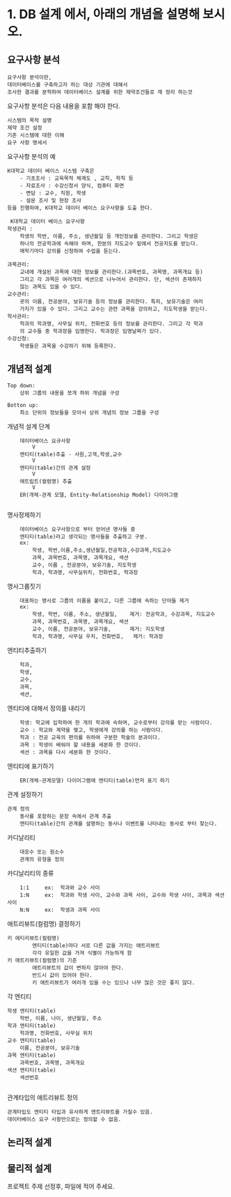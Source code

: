 # 1. DB 설계 에서, 아래의 개념을 설명해 보시오.
## 요구사항 분석
```
요구사항 분석이란,
데이터베이스를 구축하고자 하는 대상 기관에 대해서
조사한 결과를 분헉하여 데이터베이스 설계를 위한 제약조건들로 재 정리 하는것
```

요구사항 분석은 다음 내용을 포함 해야 한다.
```
시스템의 목적 설명
제약 조건 설정
기존 시스템에 대한 이해
요구 사항 명세서 
```
요구사항 분석의 예
```
K대학교 데이터 베이스 시스템 구축은
	- 기초조사 : 교육목적 체계도 , 교칙, 학칙 등
	- 자료조사 : 수강신청서 양식, 컴퓨터 화면
	- 면담 : 교수, 직원, 학생
	- 설문 조사 및 현장 조사
등을 진행하여, K대학교 데이터 베이스 요구사항을 도출 한다.
```
```
 K대학교 데이터 베이스 요구사항
학생관리 : 
	학생의 학번, 이름, 주소, 생년월일 등 개인정보를 관리한다. 그리고 학생은 
	하나의 전공학과에 속해야 하며, 한분의 지도교수 밑에서 전공지도를 받는다. 
	매학기마다 강의를 신청하여 수업을 듣는다.
	
과목관리:
	교내에 개설된 과목에 대한 정보를 관리한다.(과목번호, 과목명, 과목개요 등)
	그리고 각 과목은 여러개의 섹션으로 나누어서 관리한다. 단, 섹션이 존재하지
	않는 과목도 있을 수 있다.
교수관리:
	굣의 이름, 전공분야, 보유기술 등의 정보를 관리한다. 특히, 보유기술은 여러
	가지가 있을 수 있다. 그리고 교수는 관련 과목을 강의하고, 지도학생을 받는다.
학사관리:
	학과의 학과명, 사무실 위치, 전화번호 등의 정보를 관리한다. 그리고 각 학과
	의 교수들 중 학과장을 임명한다. 학과장은 임명날짜가 있다.
수강신청:
	학생들은 과목을 수강하기 위해 등록한다.
```

## 개념적 설계
```
Top down:
	상위 그룹의 내용을 쪼개 하위 개념을 구성
	
Botton up:
	최소 단위의 정보들을 모아서 상위 개념의 정보 그룹을 구성
```
개념적 설계 단계
```
	데이터베이스 요규사항
		V
	엔티티(table)추출 - 사원,고객,학생,교수
		V
	엔티티(table)간의 관계 설정
		V
	에트립트(컬럼명) 추출
		V
	ER(개체-관계 모델, Entity-Relationship Model) 다이어그램
	
```
명사정제하기
```
	데이터베이스 요구사항으로 부터 얻어낸 명사들 중
	엔티티(table)라고 생각되는 명사들을 추출하고 구분.
	ex:
		학생, 학번,이름,주소,생년월일,전공학과,수강과목,지도교수
		과목, 과목번호, 과목명, 과목개요, 섹션
		교수, 이름 , 전공분야, 보유기술, 지도학생
		학과, 학과명, 사무실위치, 전화번호, 학과장
```
명사그룹짓기
```
	대표하는 명사로 그룹의 이름을 붙이고, 다른 그룹에 속하는 단어들 제거
	ex:
		학생, 학번, 이름, 주소, 생년월일,    제거: 전공학과, 수강과목, 지도교수
		과목, 과목번호, 과목명, 과목개요, 섹션
		교수, 이름, 전공분야, 보유기술,      제거: 지도학생
		학과, 학과명, 사무실 우치, 전화번호,   제거: 학과장
```
엔티티추출하기
```
	학과,
	학생,
	교수,
	과목,
	섹션,
```
엔티티에 대해서 정의를 내리기
```
	학생: 학교에 입학하여 한 개의 학과에 속하며, 교수로부터 강의를 받는 사람이다.
	교수 : 학교와 계약을 맺고, 학생에게 강의를 하는 사람이다.
	학과 : 전공 교육의 편의를 위하여 구분한 학술의 분과이다.
	과목 : 학생이 배워야 할 내용을 세분화 한 것이다.
	섹션 : 과목을 다시 세분화 한 것이다.
```
엔티티에 표기하기
```
	ER(개체-관계모델) 다이어그램에 엔티티(table)먼저 표기 하기
```
관계 설정하기
```
관계 정의
	동사를 포함하는 문장 속에서 관계 추출
	엔티티(table)간의 관계를 설명하는 동사나 이벤트를 나타내는 동사로 부터 찾는다.
```
카디날리티
```
	대응수 또는 원소수
	관계의 유형을 정의
```
카디날리티의 종류
```
	1:1 	ex:  학과와 교수 사이
	1:N		ex:  학과와 학생 사이, 교수와 과목 사이, 교수와 학생 사이, 과목과 섹션 사이
	N:N		ex:  학생과 과목 사이
```
애트리뷰트(컬럼명) 결정하기
```
키 에티리뷰트(컬럼명)
		엔티티(table)마다 서로 다른 값을 가지는 애트리뷰트
		각각 유일한 값을 가져 식별이 가능하게 함
키 애트리뷰트(컬럼명)의 기준
		애트리뷰트의 값이 변하지 않아야 한다.
		반드시 값이 있어야 한다.
		키 애트리뷰트가 여러개 있을 수는 있으나 너무 많은 것은 좋지 않다.
```
각 엔티티 
```
학생 엔티티(table)
	학번, 이름, 나이, 생년월일, 주소
학과 엔티티(table)
	학과명, 전화번호, 사무실 위치
교수 엔티티(table)
	이름, 전공분야, 보유기술
과목 엔티티(table)
	과목번호, 과목명, 과목개요
섹션 엔티티(table)
	섹션번호
	
```
관계타입의 애트리뷰트 정의
```
관계타입도 엔티티 타입과 유사하게 앤트리뷰트를 가질수 있음.
데이터베이스 요구 사항만으로는 정의할 수 없음.
```
## 논리적 설계

## 물리적 설계


프로젝트 주제 선정후, 파일에 적어 주세요.





 









